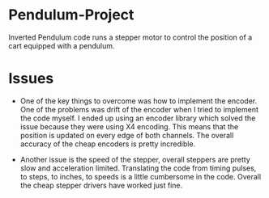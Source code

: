 # Pendulum-Project
Inverted Pendulum code runs a stepper motor to control the position of a cart equipped with a pendulum. 

# Issues
* One of the key things to overcome was how to implement the encoder. One of the problems was drift of the encoder when I tried to implement the code myself. I ended up using an encoder library which solved the issue because they were using X4 encoding. This means that the position is updated on every edge of both channels. The overall accuracy of the cheap encoders is pretty incredible. 

* Another issue is the speed of the stepper, overall steppers are pretty slow and acceleration limited. Translating the code from timing pulses, to steps, to inches, to speeds is a little cumbersome in the code. Overall the cheap stepper drivers have worked just fine. 
